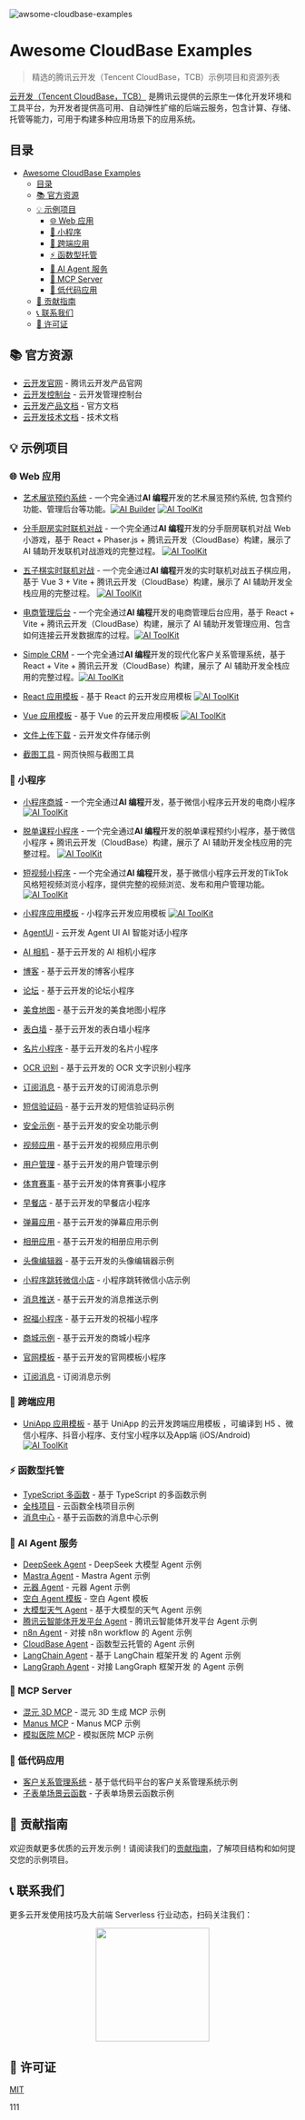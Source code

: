 ![awsome-cloudbase-examples](https://socialify.git.ci/TencentCloudBase/awsome-cloudbase-examples/image?font=Inter&forks=1&owner=1&pattern=Circuit+Board&stargazers=1)

# Awesome CloudBase Examples

> 精选的腾讯云开发（Tencent CloudBase，TCB）示例项目和资源列表

[云开发（Tencent CloudBase，TCB）](https://cloud.tencent.com/product/tcb) 是腾讯云提供的云原生一体化开发环境和工具平台，为开发者提供高可用、自动弹性扩缩的后端云服务，包含计算、存储、托管等能力，可用于构建多种应用场景下的应用系统。

## 目录

- [Awesome CloudBase Examples](#awesome-cloudbase-examples)
  - [目录](#目录)
  - [📚 官方资源](#-官方资源)
  - [💡 示例项目](#-示例项目)
    - [🌐 Web 应用](#-web-应用)
    - [📱 小程序](#-小程序)
    - [🔄 跨端应用](#-跨端应用)
    - [⚡ 函数型托管](#-函数型托管)
    - [🤖 AI Agent 服务](#-ai-agent-服务)
    - [🔗 MCP Server](#-mcp-server)
    - [🔧 低代码应用](#-低代码应用)
  - [🤝 贡献指南](#-贡献指南)
  - [📞 联系我们](#-联系我们)
  - [📄 许可证](#-许可证)

## 📚 官方资源

- [云开发官网](https:/tcb.cloud.tencent.com) - 腾讯云开发产品官网
- [云开发控制台](https:/tcb.cloud.tencent.com/dev) - 云开发管理控制台
- [云开发产品文档](https://cloud.tencent.com/document/product/876) - 官方文档
- [云开发技术文档](https://docs.cloudbase.net/) - 技术文档

## 💡 示例项目

### 🌐 Web 应用

- [艺术展览预约系统](./web/art-exhibition) - 一个完全通过**AI 编程**开发的艺术展览预约系统, 包含预约功能、管理后台等功能。[![AI Builder](https://img.shields.io/badge/AI%20Builder-🤖-blue?style=flat&logo=data:image/svg+xml;base64,PHN2ZyB3aWR0aD0iMTYiIGhlaWdodD0iMTYiIHZpZXdCb3g9IjAgMCAxNiAxNiIgZmlsbD0ibm9uZSIgeG1sbnM9Imh0dHA6Ly93d3cudzMub3JnLzIwMDAvc3ZnIj4KPHBhdGggZD0iTTggMkM0LjY4NjMgMiAyIDQuNjg2MyAyIDhTNC42ODYzIDE0IDggMTRTMTQgMTEuMzEzNyAxNCA4UzExLjMxMzcgMiA4IDJaTTggMTJDNS43OTA5IDEyIDQgMTAuMjA5MSA0IDhTNS43OTA5IDQgOCA0UzEyIDUuNzkwOSAxMiA4UzEwLjIwOTEgMTIgOCAxMloiIGZpbGw9IndoaXRlIi8+CjxwYXRoIGQ9Ik04IDZDNi44OTU0IDYgNiA2Ljg5NTQgNiA4UzYuODk1NCA5IDggOVM5IDguMTA0NiA5IDhTOC4xMDQ2IDYgOCA2WiIgZmlsbD0id2hpdGUiLz4KPC9zdmc+)](https://tcb.cloud.tencent.com/dev#/ai-builder) [![AI ToolKit](https://img.shields.io/badge/AI%20ToolKit-🤖-blue?style=flat&logo=data:image/svg+xml;base64,PHN2ZyB3aWR0aD0iMTYiIGhlaWdodD0iMTYiIHZpZXdCb3g9IjAgMCAxNiAxNiIgZmlsbD0ibm9uZSIgeG1sbnM9Imh0dHA6Ly93d3cudzMub3JnLzIwMDAvc3ZnIj4KPHBhdGggZD0iTTggMkM0LjY4NjMgMiAyIDQuNjg2MyAyIDhTNC42ODYzIDE0IDggMTRTMTQgMTEuMzEzNyAxNCA4UzExLjMxMzcgMiA4IDJaTTggMTJDNS43OTA5IDEyIDQgMTAuMjA5MSA0IDhTNS43OTA5IDQgOCA0UzEyIDUuNzkwOSAxMiA4UzEwLjIwOTEgMTIgOCAxMloiIGZpbGw9IndoaXRlIi8+CjxwYXRoIGQ9Ik04IDZDNi44OTU0IDYgNiA2Ljg5NTQgNiA4UzYuODk1NCA5IDggOVM5IDguMTA0NiA5IDhTOC4xMDQ2IDYgOCA2WiIgZmlsbD0id2hpdGUiLz4KPC9zdmc+)](https://github.com/TencentCloudBase/CloudBase-AI-ToolKit)
- [分手厨房实时联机对战](./web/overcooked-game) -
  一个完全通过**AI 编程**开发的分手厨房联机对战 Web 小游戏，基于 React + Phaser.js + 腾讯云开发（CloudBase）构建，展示了 AI 辅助开发联机对战游戏的完整过程。 [![AI ToolKit](https://img.shields.io/badge/AI%20ToolKit-🤖-blue?style=flat&logo=data:image/svg+xml;base64,PHN2ZyB3aWR0aD0iMTYiIGhlaWdodD0iMTYiIHZpZXdCb3g9IjAgMCAxNiAxNiIgZmlsbD0ibm9uZSIgeG1sbnM9Imh0dHA6Ly93d3cudzMub3JnLzIwMDAvc3ZnIj4KPHBhdGggZD0iTTggMkM0LjY4NjMgMiAyIDQuNjg2MyAyIDhTNC42ODYzIDE0IDggMTRTMTQgMTEuMzEzNyAxNCA4UzExLjMxMzcgMiA4IDJaTTggMTJDNS43OTA5IDEyIDQgMTAuMjA5MSA0IDhTNS43OTA5IDQgOCA0UzEyIDUuNzkwOSAxMiA4UzEwLjIwOTEgMTIgOCAxMloiIGZpbGw9IndoaXRlIi8+CjxwYXRoIGQ9Ik04IDZDNi44OTU0IDYgNiA2Ljg5NTQgNiA4UzYuODk1NCA5IDggOVM5IDguMTA0NiA5IDhTOC4xMDQ2IDYgOCA2WiIgZmlsbD0id2hpdGUiLz4KPC9zdmc+)](https://github.com/TencentCloudBase/CloudBase-AI-ToolKit)

- [五子棋实时联机对战](./web/gomoku-game) -
  一个完全通过**AI 编程**开发的实时联机对战五子棋应用，基于 Vue 3 + Vite + 腾讯云开发（CloudBase）构建，展示了 AI 辅助开发全栈应用的完整过程。 [![AI ToolKit](https://img.shields.io/badge/AI%20ToolKit-🤖-blue?style=flat&logo=data:image/svg+xml;base64,PHN2ZyB3aWR0aD0iMTYiIGhlaWdodD0iMTYiIHZpZXdCb3g9IjAgMCAxNiAxNiIgZmlsbD0ibm9uZSIgeG1sbnM9Imh0dHA6Ly93d3cudzMub3JnLzIwMDAvc3ZnIj4KPHBhdGggZD0iTTggMkM0LjY4NjMgMiAyIDQuNjg2MyAyIDhTNC42ODYzIDE0IDggMTRTMTQgMTEuMzEzNyAxNCA4UzExLjMxMzcgMiA4IDJaTTggMTJDNS43OTA5IDEyIDQgMTAuMjA5MSA0IDhTNS43OTA5IDQgOCA0UzEyIDUuNzkwOSAxMiA4UzEwLjIwOTEgMTIgOCAxMloiIGZpbGw9IndoaXRlIi8+CjxwYXRoIGQ9Ik04IDZDNi44OTU0IDYgNiA2Ljg5NTQgNiA4UzYuODk1NCA5IDggOVM5IDguMTA0NiA5IDhTOC4xMDQ2IDYgOCA2WiIgZmlsbD0id2hpdGUiLz4KPC9zdmc+)](https://github.com/TencentCloudBase/CloudBase-AI-ToolKit)
- [电商管理后台](./web/ecommerce-management-backend) -
    一个完全通过**AI 编程**开发的电商管理后台应用，基于 React + Vite + 腾讯云开发（CloudBase）构建，展示了 AI 辅助开发管理应用、包含如何连接云开发数据库的过程。[![AI ToolKit](https://img.shields.io/badge/AI%20ToolKit-🤖-blue?style=flat&logo=data:image/svg+xml;base64,PHN2ZyB3aWR0aD0iMTYiIGhlaWdodD0iMTYiIHZpZXdCb3g9IjAgMCAxNiAxNiIgZmlsbD0ibm9uZSIgeG1sbnM9Imh0dHA6Ly93d3cudzMub3JnLzIwMDAvc3ZnIj4KPHBhdGggZD0iTTggMkM0LjY4NjMgMiAyIDQuNjg2MyAyIDhTNC42ODYzIDE0IDggMTRTMTQgMTEuMzEzNyAxNCA4UzExLjMxMzcgMiA4IDJaTTggMTJDNS43OTA5IDEyIDQgMTAuMjA5MSA0IDhTNS43OTA5IDQgOCA0UzEyIDUuNzkwOSAxMiA4UzEwLjIwOTEgMTIgOCAxMloiIGZpbGw9IndoaXRlIi8+CjxwYXRoIGQ9Ik04IDZDNi44OTU0IDYgNiA2Ljg5NTQgNiA4UzYuODk1NCA5IDggOVM5IDguMTA0NiA5IDhTOC4xMDQ2IDYgOCA2WiIgZmlsbD0id2hpdGUiLz4KPC9zdmc+)](https://github.com/TencentCloudBase/CloudBase-AI-ToolKit)
- [Simple CRM](./web/simple-crm) -
    一个完全通过**AI 编程**开发的现代化客户关系管理系统，基于 React + Vite + 腾讯云开发（CloudBase）构建，展示了 AI 辅助开发全栈应用的完整过程。[![AI ToolKit](https://img.shields.io/badge/AI%20ToolKit-🤖-blue?style=flat&logo=data:image/svg+xml;base64,PHN2ZyB3aWR0aD0iMTYiIGhlaWdodD0iMTYiIHZpZXdCb3g9IjAgMCAxNiAxNiIgZmlsbD0ibm9uZSIgeG1sbnM9Imh0dHA6Ly93d3cudzMub3JnLzIwMDAvc3ZnIj4KPHBhdGggZD0iTTggMkM0LjY4NjMgMiAyIDQuNjg2MyAyIDhTNC42ODYzIDE0IDggMTRTMTQgMTEuMzEzNyAxNCA4UzExLjMxMzcgMiA4IDJaTTggMTJDNS43OTA5IDEyIDQgMTAuMjA5MSA0IDhTNS43OTA5IDQgOCA0UzEyIDUuNzkwOSAxMiA4UzEwLjIwOTEgMTIgOCAxMloiIGZpbGw9IndoaXRlIi8+CjxwYXRoIGQ9Ik04IDZDNi44OTU0IDYgNiA2Ljg5NTQgNiA4UzYuODk1NCA5IDggOVM5IDguMTA0NiA5IDhTOC4xMDQ2IDYgOCA2WiIgZmlsbD0id2hpdGUiLz4KPC9zdmc+)](https://github.com/TencentCloudBase/CloudBase-AI-ToolKit)
- [React 应用模板](./web/cloudbase-react-template) - 基于 React 的云开发应用模板 [![AI ToolKit](https://img.shields.io/badge/AI%20ToolKit-🤖-blue?style=flat&logo=data:image/svg+xml;base64,PHN2ZyB3aWR0aD0iMTYiIGhlaWdodD0iMTYiIHZpZXdCb3g9IjAgMCAxNiAxNiIgZmlsbD0ibm9uZSIgeG1sbnM9Imh0dHA6Ly93d3cudzMub3JnLzIwMDAvc3ZnIj4KPHBhdGggZD0iTTggMkM0LjY4NjMgMiAyIDQuNjg2MyAyIDhTNC42ODYzIDE0IDggMTRTMTQgMTEuMzEzNyAxNCA4UzExLjMxMzcgMiA4IDJaTTggMTJDNS43OTA5IDEyIDQgMTAuMjA5MSA0IDhTNS43OTA5IDQgOCA0UzEyIDUuNzkwOSAxMiA4UzEwLjIwOTEgMTIgOCAxMloiIGZpbGw9IndoaXRlIi8+CjxwYXRoIGQ9Ik04IDZDNi44OTU0IDYgNiA2Ljg5NTQgNiA4UzYuODk1NCA5IDggOVM5IDguMTA0NiA5IDhTOC4xMDQ2IDYgOCA2WiIgZmlsbD0id2hpdGUiLz4KPC9zdmc+)](https://github.com/TencentCloudBase/CloudBase-AI-ToolKit)
- [Vue 应用模板](./web/cloudbase-vue-template) - 基于 Vue 的云开发应用模板 [![AI ToolKit](https://img.shields.io/badge/AI%20ToolKit-🤖-blue?style=flat&logo=data:image/svg+xml;base64,PHN2ZyB3aWR0aD0iMTYiIGhlaWdodD0iMTYiIHZpZXdCb3g9IjAgMCAxNiAxNiIgZmlsbD0ibm9uZSIgeG1sbnM9Imh0dHA6Ly93d3cudzMub3JnLzIwMDAvc3ZnIj4KPHBhdGggZD0iTTggMkM0LjY4NjMgMiAyIDQuNjg2MyAyIDhTNC42ODYzIDE0IDggMTRTMTQgMTEuMzEzNyAxNCA4UzExLjMxMzcgMiA4IDJaTTggMTJDNS43OTA5IDEyIDQgMTAuMjA5MSA0IDhTNS43OTA5IDQgOCA0UzEyIDUuNzkwOSAxMiA4UzEwLjIwOTEgMTIgOCAxMloiIGZpbGw9IndoaXRlIi8+CjxwYXRoIGQ9Ik04IDZDNi44OTU0IDYgNiA2Ljg5NTQgNiA4UzYuODk1NCA5IDggOVM5IDguMTA0NiA5IDhTOC4xMDQ2IDYgOCA2WiIgZmlsbD0id2hpdGUiLz4KPC9zdmc+)](https://github.com/TencentCloudBase/CloudBase-AI-ToolKit)
- [文件上传下载](./web/tcb-demo-files) - 云开发文件存储示例
- [截图工具](./web/snapshots) - 网页快照与截图工具

### 📱 小程序
- [小程序商城](./miniprogram/tcb-shop-ai-generate) - 一个完全通过**AI 编程**开发，基于微信小程序云开发的电商小程序 [![AI ToolKit](https://img.shields.io/badge/AI%20ToolKit-🤖-blue?style=flat&logo=data:image/svg+xml;base64,PHN2ZyB3aWR0aD0iMTYiIGhlaWdodD0iMTYiIHZpZXdCb3g9IjAgMCAxNiAxNiIgZmlsbD0ibm9uZSIgeG1sbnM9Imh0dHA6Ly93d3cudzMub3JnLzIwMDAvc3ZnIj4KPHBhdGggZD0iTTggMkM0LjY4NjMgMiAyIDQuNjg2MyAyIDhTNC42ODYzIDE0IDggMTRTMTQgMTEuMzEzNyAxNCA4UzExLjMxMzcgMiA4IDJaTTggMTJDNS43OTA5IDEyIDQgMTAuMjA5MSA0IDhTNS43OTA5IDQgOCA0UzEyIDUuNzkwOSAxMiA4UzEwLjIwOTEgMTIgOCAxMloiIGZpbGw9IndoaXRlIi8+CjxwYXRoIGQ9Ik04IDZDNi44OTU0IDYgNiA2Ljg5NTQgNiA4UzYuODk1NCA5IDggOVM5IDguMTA0NiA5IDhTOC4xMDQ2IDYgOCA2WiIgZmlsbD0id2hpdGUiLz4KPC9zdmc+)](https://github.com/TencentCloudBase/CloudBase-AI-ToolKit)

- [脱单课程小程序](./miniprogram/dating) - 一个完全通过**AI 编程**开发的脱单课程预约小程序，基于微信小程序 + 腾讯云开发（CloudBase）构建，展示了 AI 辅助开发全栈应用的完整过程。 [![AI ToolKit](https://img.shields.io/badge/AI%20ToolKit-🤖-blue?style=flat&logo=data:image/svg+xml;base64,PHN2ZyB3aWR0aD0iMTYiIGhlaWdodD0iMTYiIHZpZXdCb3g9IjAgMCAxNiAxNiIgZmlsbD0ibm9uZSIgeG1sbnM9Imh0dHA6Ly93d3cudzMub3JnLzIwMDAvc3ZnIj4KPHBhdGggZD0iTTggMkM0LjY4NjMgMiAyIDQuNjg2MyAyIDhTNC42ODYzIDE0IDggMTRTMTQgMTEuMzEzNyAxNCA4UzExLjMxMzcgMiA4IDJaTTggMTJDNS43OTA5IDEyIDQgMTAuMjA5MSA0IDhTNS43OTA5IDQgOCA0UzEyIDUuNzkwOSAxMiA4UzEwLjIwOTEgMTIgOCAxMloiIGZpbGw9IndoaXRlIi8+CjxwYXRoIGQ9Ik04IDZDNi44OTU0IDYgNiA2Ljg5NTQgNiA4UzYuODk1NCA5IDggOVM5IDguMTA0NiA5IDhTOC4xMDQ2IDYgOCA2WiIgZmlsbD0id2hpdGUiLz4KPC9zdmc+)](https://github.com/TencentCloudBase/CloudBase-AI-ToolKit)
- [短视频小程序](./miniprogram/cloudbase-ai-video) - 一个完全通过**AI 编程**开发，基于微信小程序云开发的TikTok风格短视频浏览小程序，提供完整的视频浏览、发布和用户管理功能。 [![AI ToolKit](https://img.shields.io/badge/AI%20ToolKit-🤖-blue?style=flat&logo=data:image/svg+xml;base64,PHN2ZyB3aWR0aD0iMTYiIGhlaWdodD0iMTYiIHZpZXdCb3g9IjAgMCAxNiAxNiIgZmlsbD0ibm9uZSIgeG1sbnM9Imh0dHA6Ly93d3cudzMub3JnLzIwMDAvc3ZnIj4KPHBhdGggZD0iTTggMkM0LjY4NjMgMiAyIDQuNjg2MyAyIDhTNC42ODYzIDE0IDggMTRTMTQgMTEuMzEzNyAxNCA4UzExLjMxMzcgMiA4IDJaTTggMTJDNS43OTA5IDEyIDQgMTAuMjA5MSA0IDhTNS43OTA5IDQgOCA0UzEyIDUuNzkwOSAxMiA4UzEwLjIwOTEgMTIgOCAxMloiIGZpbGw9IndoaXRlIi8+CjxwYXRoIGQ9Ik04IDZDNi44OTU0IDYgNiA2Ljg5NTQgNiA4UzYuODk1NCA5IDggOVM5IDguMTA0NiA5IDhTOC4xMDQ2IDYgOCA2WiIgZmlsbD0id2hpdGUiLz4KPC9zdmc+)](https://github.com/TencentCloudBase/CloudBase-AI-ToolKit)
- [小程序应用模板](./miniprogram/cloudbase-miniprogram-template) - 小程序云开发应用模板 [![AI ToolKit](https://img.shields.io/badge/AI%20ToolKit-🤖-blue?style=flat&logo=data:image/svg+xml;base64,PHN2ZyB3aWR0aD0iMTYiIGhlaWdodD0iMTYiIHZpZXdCb3g9IjAgMCAxNiAxNiIgZmlsbD0ibm9uZSIgeG1sbnM9Imh0dHA6Ly93d3cudzMub3JnLzIwMDAvc3ZnIj4KPHBhdGggZD0iTTggMkM0LjY4NjMgMiAyIDQuNjg2MyAyIDhTNC42ODYzIDE0IDggMTRTMTQgMTEuMzEzNyAxNCA4UzExLjMxMzcgMiA4IDJaTTggMTJDNS43OTA5IDEyIDQgMTAuMjA5MSA0IDhTNS43OTA5IDQgOCA0UzEyIDUuNzkwOSAxMiA4UzEwLjIwOTEgMTIgOCAxMloiIGZpbGw9IndoaXRlIi8+CjxwYXRoIGQ9Ik04IDZDNi44OTU0IDYgNiA2Ljg5NTQgNiA4UzYuODk1NCA5IDggOVM5IDguMTA0NiA5IDhTOC4xMDQ2IDYgOCA2WiIgZmlsbD0id2hpdGUiLz4KPC9zdmc+)](https://github.com/TencentCloudBase/CloudBase-AI-ToolKit)
- [AgentUI](./miniprogram/tcb-agent-ui) - 云开发 Agent UI AI 智能对话小程序
- [AI 相机](./miniprogram/tcb-demo-AICamera) - 基于云开发的 AI 相机小程序
- [博客](./miniprogram/tcb-demo-blog) - 基于云开发的博客小程序
- [论坛](./miniprogram/tcb-demo-bbs) - 基于云开发的论坛小程序
- [美食地图](./miniprogram/tcb-demo-foodmap) - 基于云开发的美食地图小程序
- [表白墙](./miniprogram/tcb-demo-hole) - 基于云开发的表白墙小程序
- [名片小程序](./miniprogram/tcb-demo-namecard) - 基于云开发的名片小程序
- [OCR 识别](./miniprogram/tcb-demo-ocr) - 基于云开发的 OCR 文字识别小程序
- [订阅消息](./miniprogram/tcb-demo-subscribeMessage) - 基于云开发的订阅消息示例
- [短信验证码](./miniprogram/tcb-demo-sms) - 基于云开发的短信验证码示例
- [安全示例](./miniprogram/tcb-demo-sec) - 基于云开发的安全功能示例
- [视频应用](./miniprogram/tcb-demo-video) - 基于云开发的视频应用示例
- [用户管理](./miniprogram/tcb-demo-user) - 基于云开发的用户管理示例
- [体育赛事](./miniprogram/tcb-demo-sports) - 基于云开发的体育赛事小程序
- [早餐店](./miniprogram/tcb-demo-breakfast) - 基于云开发的早餐店小程序
- [弹幕应用](./miniprogram/tcb-demo-danmu) - 基于云开发的弹幕应用示例
- [相册应用](./miniprogram/tcb-demo-album) - 基于云开发的相册应用示例
- [头像编辑器](./miniprogram/tcb-demo-avatar) - 基于云开发的头像编辑器示例
- [小程序跳转微信小店](./miniprogram/tcb-demo-mpToWxStore) - 小程序跳转微信小店示例
- [消息推送](./miniprogram/tcb-demo-messsend) - 基于云开发的消息推送示例
- [祝福小程序](./miniprogram/tcb-demo-happy) - 基于云开发的祝福小程序
- [商城示例](./miniprogram/tcb-shop) - 基于云开发的商城小程序
- [官网模板](./miniprogram/tcb-official-website) - 基于云开发的官网模板小程序
- [订阅消息](./miniprogram/subscription-message) - 订阅消息示例


### 🔄 跨端应用

- [UniApp 应用模板](./universal/cloudbase-uniapp-template) - 基于 UniApp 的云开发跨端应用模板 ，可编译到 H5 、微信小程序、抖音小程序、支付宝小程序以及App端 (iOS/Android) [![AI ToolKit](https://img.shields.io/badge/AI%20ToolKit-🤖-blue?style=flat&logo=data:image/svg+xml;base64,PHN2ZyB3aWR0aD0iMTYiIGhlaWdodD0iMTYiIHZpZXdCb3g9IjAgMCAxNiAxNiIgZmlsbD0ibm9uZSIgeG1sbnM9Imh0dHA6Ly93d3cudzMub3JnLzIwMDAvc3ZnIj4KPHBhdGggZD0iTTggMkM0LjY4NjMgMiAyIDQuNjg2MyAyIDhTNC42ODYzIDE0IDggMTRTMTQgMTEuMzEzNyAxNCA4UzExLjMxMzcgMiA4IDJaTTggMTJDNS43OTA5IDEyIDQgMTAuMjA5MSA0IDhTNS43OTA5IDQgOCA0UzEyIDUuNzkwOSAxMiA4UzEwLjIwOTEgMTIgOCAxMloiIGZpbGw9IndoaXRlIi8+CjxwYXRoIGQ9Ik04IDZDNi44OTU0IDYgNiA2Ljg5NTQgNiA4UzYuODk1NCA5IDggOVM5IDguMTA0NiA5IDhTOC4xMDQ2IDYgOCA2WiIgZmlsbD0id2hpdGUiLz4KPC9zdmc+)](https://github.com/TencentCloudBase/CloudBase-AI-ToolKit)

### ⚡ 函数型托管

- [TypeScript 多函数](./cloudrunfunctions/ts-multiple-functions) - 基于 TypeScript 的多函数示例
- [全栈项目](./cloudrunfunctions/fullstack-project) - 云函数全栈项目示例
- [消息中心](./cloudrunfunctions/message-center) - 基于云函数的消息中心示例

### 🤖 AI Agent 服务

- [DeepSeek Agent](./cloudrunfunctions/deepseek-agent) - DeepSeek 大模型 Agent 示例
- [Mastra Agent](./cloudrunfunctions/mastra-agent) - Mastra Agent 示例
- [元器 Agent](./cloudrunfunctions/yuanqi-agent) - 元器 Agent 示例
- [空白 Agent 模板](./cloudrunfunctions/empty-agent) - 空白 Agent 模板
- [大模型天气 Agent](./cloudrunfunctions/llm-based-weather-agent) - 基于大模型的天气 Agent 示例
- [腾讯云智能体开发平台 Agent](./cloudrunfunctions/lke-agent) - 腾讯云智能体开发平台 Agent 示例
- [n8n Agent](./cloudrunfunctions/n8n-agent) - 对接 n8n workflow 的 Agent 示例
- [CloudBase Agent](./cloudrunfunctions/cloudbase-agent) - 函数型云托管的 Agent 示例
- [LangChain Agent](./cloudrunfunctions/langchain-agent) - 基于 LangChain 框架开发 的 Agent 示例
- [LangGraph Agent](./cloudrunfunctions/langgraph-agent) - 对接 LangGraph 框架开发 的 Agent 示例

### 🔗 MCP Server

- [混元 3D MCP](./cloudrunfunctions/cloudrun-mcp-hunyuan-3d) - 混元 3D 生成 MCP 示例
- [Manus MCP](./cloudrunfunctions/cloudrun-mcp-mini-manus) - Manus MCP 示例
- [模拟医院 MCP](./cloudrunfunctions/cloudrun-mcp-mock-hospital) - 模拟医院 MCP 示例

### 🔧 低代码应用

- [客户关系管理系统](./lowcode/scrm-demo) - 基于低代码平台的客户关系管理系统示例
- [子表单场景云函数](./cloudrunfunctions/subtable-management) - 子表单场景云函数示例

## 🤝 贡献指南

欢迎贡献更多优质的云开发示例！请阅读我们的[贡献指南](CONTRIBUTING.md)，了解项目结构和如何提交您的示例项目。

## 📞 联系我们

更多云开发使用技巧及大前端 Serverless 行业动态，扫码关注我们：

<p align="center">
    <img src="https://puui.qpic.cn/vupload/0/20190603_1559545575934_lettsbvkvdn.jpeg/0" width="200px">
</p>

## 📄 许可证

[MIT](LICENSE)


111